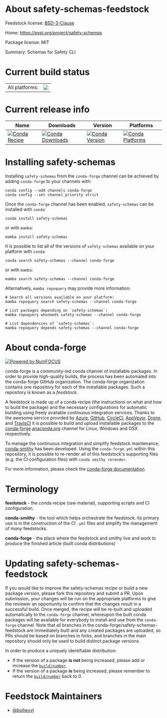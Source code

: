 About safety-schemas-feedstock
==============================

Feedstock license: [BSD-3-Clause](https://github.com/conda-forge/safety-schemas-feedstock/blob/main/LICENSE.txt)

Home: https://pypi.org/project/safety-schemas

Package license: MIT

Summary: Schemas for Safety CLI

Current build status
====================


<table><tr><td>All platforms:</td>
    <td>
      <a href="https://dev.azure.com/conda-forge/feedstock-builds/_build/latest?definitionId=21330&branchName=main">
        <img src="https://dev.azure.com/conda-forge/feedstock-builds/_apis/build/status/safety-schemas-feedstock?branchName=main">
      </a>
    </td>
  </tr>
</table>

Current release info
====================

| Name | Downloads | Version | Platforms |
| --- | --- | --- | --- |
| [![Conda Recipe](https://img.shields.io/badge/recipe-safety--schemas-green.svg)](https://anaconda.org/conda-forge/safety-schemas) | [![Conda Downloads](https://img.shields.io/conda/dn/conda-forge/safety-schemas.svg)](https://anaconda.org/conda-forge/safety-schemas) | [![Conda Version](https://img.shields.io/conda/vn/conda-forge/safety-schemas.svg)](https://anaconda.org/conda-forge/safety-schemas) | [![Conda Platforms](https://img.shields.io/conda/pn/conda-forge/safety-schemas.svg)](https://anaconda.org/conda-forge/safety-schemas) |

Installing safety-schemas
=========================

Installing `safety-schemas` from the `conda-forge` channel can be achieved by adding `conda-forge` to your channels with:

```
conda config --add channels conda-forge
conda config --set channel_priority strict
```

Once the `conda-forge` channel has been enabled, `safety-schemas` can be installed with `conda`:

```
conda install safety-schemas
```

or with `mamba`:

```
mamba install safety-schemas
```

It is possible to list all of the versions of `safety-schemas` available on your platform with `conda`:

```
conda search safety-schemas --channel conda-forge
```

or with `mamba`:

```
mamba search safety-schemas --channel conda-forge
```

Alternatively, `mamba repoquery` may provide more information:

```
# Search all versions available on your platform:
mamba repoquery search safety-schemas --channel conda-forge

# List packages depending on `safety-schemas`:
mamba repoquery whoneeds safety-schemas --channel conda-forge

# List dependencies of `safety-schemas`:
mamba repoquery depends safety-schemas --channel conda-forge
```


About conda-forge
=================

[![Powered by
NumFOCUS](https://img.shields.io/badge/powered%20by-NumFOCUS-orange.svg?style=flat&colorA=E1523D&colorB=007D8A)](https://numfocus.org)

conda-forge is a community-led conda channel of installable packages.
In order to provide high-quality builds, the process has been automated into the
conda-forge GitHub organization. The conda-forge organization contains one repository
for each of the installable packages. Such a repository is known as a *feedstock*.

A feedstock is made up of a conda recipe (the instructions on what and how to build
the package) and the necessary configurations for automatic building using freely
available continuous integration services. Thanks to the awesome service provided by
[Azure](https://azure.microsoft.com/en-us/services/devops/), [GitHub](https://github.com/),
[CircleCI](https://circleci.com/), [AppVeyor](https://www.appveyor.com/),
[Drone](https://cloud.drone.io/welcome), and [TravisCI](https://travis-ci.com/)
it is possible to build and upload installable packages to the
[conda-forge](https://anaconda.org/conda-forge) [anaconda.org](https://anaconda.org/)
channel for Linux, Windows and OSX respectively.

To manage the continuous integration and simplify feedstock maintenance,
[conda-smithy](https://github.com/conda-forge/conda-smithy) has been developed.
Using the ``conda-forge.yml`` within this repository, it is possible to re-render all of
this feedstock's supporting files (e.g. the CI configuration files) with ``conda smithy rerender``.

For more information, please check the [conda-forge documentation](https://conda-forge.org/docs/).

Terminology
===========

**feedstock** - the conda recipe (raw material), supporting scripts and CI configuration.

**conda-smithy** - the tool which helps orchestrate the feedstock.
                   Its primary use is in the construction of the CI ``.yml`` files
                   and simplify the management of *many* feedstocks.

**conda-forge** - the place where the feedstock and smithy live and work to
                  produce the finished article (built conda distributions)


Updating safety-schemas-feedstock
=================================

If you would like to improve the safety-schemas recipe or build a new
package version, please fork this repository and submit a PR. Upon submission,
your changes will be run on the appropriate platforms to give the reviewer an
opportunity to confirm that the changes result in a successful build. Once
merged, the recipe will be re-built and uploaded automatically to the
`conda-forge` channel, whereupon the built conda packages will be available for
everybody to install and use from the `conda-forge` channel.
Note that all branches in the conda-forge/safety-schemas-feedstock are
immediately built and any created packages are uploaded, so PRs should be based
on branches in forks, and branches in the main repository should only be used to
build distinct package versions.

In order to produce a uniquely identifiable distribution:
 * If the version of a package **is not** being increased, please add or increase
   the [``build/number``](https://docs.conda.io/projects/conda-build/en/latest/resources/define-metadata.html#build-number-and-string).
 * If the version of a package **is** being increased, please remember to return
   the [``build/number``](https://docs.conda.io/projects/conda-build/en/latest/resources/define-metadata.html#build-number-and-string)
   back to 0.

Feedstock Maintainers
=====================

* [@bollwyvl](https://github.com/bollwyvl/)

